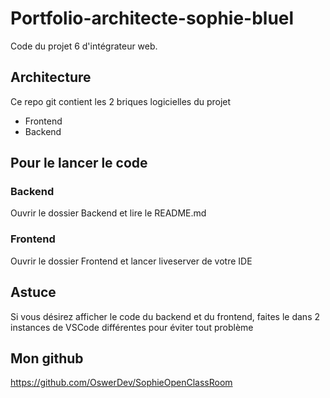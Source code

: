# Portfolio-architecte-sophie-bluel

Code du projet 6 d'intégrateur web.

## Architecture

Ce repo git contient les 2 briques logicielles du projet 
- Frontend
- Backend

## Pour le lancer le code
### Backend
Ouvrir le dossier Backend et lire le README.md

### Frontend
Ouvrir le dossier Frontend et lancer liveserver de votre IDE
 
## Astuce
 
Si vous désirez afficher le code du backend et du frontend, faites le dans 2 instances de VSCode différentes pour éviter tout problème


## Mon github
https://github.com/OswerDev/SophieOpenClassRoom